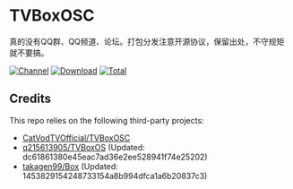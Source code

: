 # TVBoxOSC
真的没有QQ群、QQ频道、论坛。打包分发注意开源协议，保留出处，不守规矩就不要搞。

[![Channel](https://img.shields.io/badge/Follow-Telegram-blue.svg?logo=telegram)](https://t.me/TVBoxOSC)
[![Download](https://img.shields.io/github/v/release/o0HalfLife0o/TVBoxOSC?color=orange&logoColor=orange&label=Download&logo=DocuSign)](https://github.com/o0HalfLife0o/TVBoxOSC/releases/latest) 
[![Total](https://shields.io/github/downloads/o0HalfLife0o/TVBoxOSC/total?logo=Bookmeter&label=Counts&logoColor=yellow&color=yellow)](https://github.com/o0HalfLife0o/TVBoxOSC/releases)

## Credits
This repo relies on the following third-party projects:
- [CatVodTVOfficial/TVBoxOSC](https://github.com/CatVodTVOfficial/TVBoxOSC)
- [q215613905/TVBoxOS](https://github.com/q215613905/TVBoxOS) (Updated: dc61861380e45eac7ad36e2ee528941f74e25202)
- [takagen99/Box](https://github.com/takagen99/Box) (Updated: 1453829154248733154a8b994dfca1a6b20837c3)
